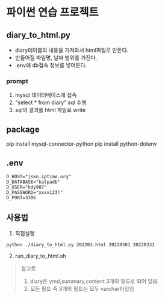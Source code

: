 # 파이썬 연습 프로젝트

## diary_to_html.py

* diary테이블의 내용을 가져와서 html파일로 만든다. 
* 만들어질 파일명, 날짜 범위를 가진다.
* .env에 db접속 정보를 넣어둔다.

### prompt
1. mysql 데이터베이스에 접속
2. "select * from diary" sql 수행
3. sql의 결과를 html 파일로 write

## package 
pip install mysql-connector-python
pip install python-dotenv

## .env
```
D_HOST="jskn.iptime.org"
D_DATABASE="kalpadb"
D_USER="kdy987"
D_PASSWORD="xxxx123!"
D_PORT=3306
```

## 사용법
1. 직접실행
```
python ./diary_to_html.py 202203.html 20220301 20220331

```
2. run_diary_to_html.sh


> 참고로 
>    1. diary은 ymd,summary,content 3개의 필드로 되어 있음.
>    2. 모든 필드 즉 3개의 필드는 모두 varchar타입임